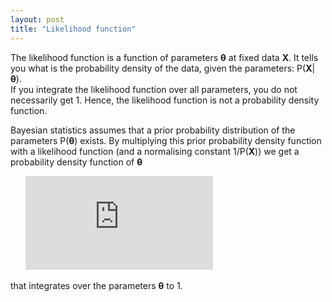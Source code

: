 ```yaml
---
layout: post
title: "Likelihood function"
---
```

The likelihood function is a function of parameters **&theta;** at fixed data **X**. It tells you what is the probability density of the data, given the parameters: P(**X**\|**&theta;**).  
If you integrate the likelihood function over all parameters, you do not necessarily get 1. Hence, the likelihood function is not a probability density function.

Bayesian statistics assumes that a prior probability distribution of the parameters P(**&theta;**) exists. By multiplying this prior probability density function with a likelihood function (and a normalising constant 1/P(**X**)) we get a probability density function of **&theta;**

&nbsp;&nbsp;&nbsp;&nbsp;&nbsp;&nbsp;![](https://latex.codecogs.com/gif.latex?P%28%5Ctheta%7CX%29%20%3D%20P%28X%7C%5Ctheta%29%20*%20%5Cfrac%7BP%28%5Ctheta%29%7D%7BP%28X%29%7D)

that integrates over the parameters **&theta;** to 1.
